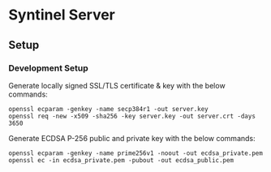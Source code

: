 # Syntinel Server

## Setup

### Development Setup

Generate locally signed SSL/TLS certificate & key with the below commands:

```
openssl ecparam -genkey -name secp384r1 -out server.key
openssl req -new -x509 -sha256 -key server.key -out server.crt -days 3650
```

Generate ECDSA P-256 public and private key with the below commands:

```
openssl ecparam -genkey -name prime256v1 -noout -out ecdsa_private.pem
openssl ec -in ecdsa_private.pem -pubout -out ecdsa_public.pem
```
